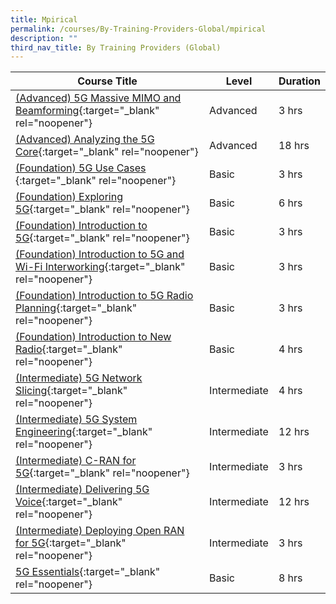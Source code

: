 ```yaml
---
title: Mpirical
permalink: /courses/By-Training-Providers-Global/mpirical
description: ""
third_nav_title: By Training Providers (Global)
---
```

|Course Title  | Level | Duration |
| - | - | - | 
|[(Advanced) 5G Massive MIMO and Beamforming](https://www.mpirical.com/courses/5g-massive-mimo-and-beamforming){:target="_blank" rel="noopener"} |Advanced|3 hrs |
|[(Advanced) Analyzing the 5G Core](https://www.mpirical.com/courses/analyzing-the-5g-core){:target="_blank" rel="noopener"} |Advanced|18 hrs |
|[(Foundation) 5G Use Cases ](https://www.mpirical.com/courses/5g-use-cases){:target="_blank" rel="noopener"} |Basic|3 hrs |
|[(Foundation) Exploring 5G](https://www.mpirical.com/courses/exploring-5g){:target="_blank" rel="noopener"} |Basic|6 hrs |
|[(Foundation) Introduction to 5G](https://www.mpirical.com/courses/introduction-to-5g){:target="_blank" rel="noopener"} |Basic|3 hrs |
|[(Foundation) Introduction to 5G and Wi-Fi Interworking](https://www.mpirical.com/courses/introduction-to-5g-and-wi-fi-interworking){:target="_blank" rel="noopener"} |Basic|3 hrs |
|[(Foundation) Introduction to 5G Radio Planning](https://www.mpirical.com/courses/introduction-to-5g-radio-planning){:target="_blank" rel="noopener"} |Basic|3 hrs |
|[(Foundation) Introduction to New Radio](https://www.mpirical.com/courses/introduction-to-new-radio){:target="_blank" rel="noopener"} |Basic|4 hrs |
|[(Intermediate) 5G Network Slicing](https://www.mpirical.com/courses/5g-network-slicing-updated-2022){:target="_blank" rel="noopener"} |Intermediate|4 hrs |
|[(Intermediate) 5G System Engineering](https://www.mpirical.com/courses/5g-system-engineering-updated-live){:target="_blank" rel="noopener"} |Intermediate|12 hrs |
|[(Intermediate) C-RAN for 5G](https://www.mpirical.com/courses/c-ran-for-5g){:target="_blank" rel="noopener"} |Intermediate|3 hrs |
|[(Intermediate) Delivering 5G Voice](https://www.mpirical.com/courses/delivering-5g-voice){:target="_blank" rel="noopener"} |Intermediate|12 hrs |
|[(Intermediate) Deploying Open RAN for 5G](https://www.mpirical.com/courses/deploying-open-ran-for-5g){:target="_blank" rel="noopener"} |Intermediate|3 hrs |
|[5G Essentials](https://alta3.com/overview-5g){:target="_blank" rel="noopener"} |Basic|8 hrs |